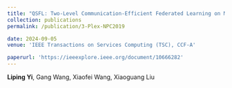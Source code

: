 ```yaml
---
title: "QSFL: Two-Level Communication-Efficient Federated Learning on Mobile Edge Devices"
collection: publications
permalink: /publication/3-Plex-NPC2019

date: 2024-09-05
venue: 'IEEE Transactions on Services Computing (TSC), CCF-A'

paperurl: 'https://ieeexplore.ieee.org/document/10666282'
---
```

**Liping Yi**, Gang Wang, Xiaofei Wang, Xiaoguang Liu
